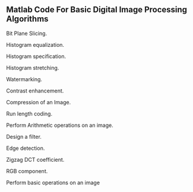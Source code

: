 ## Matlab Code For Basic Digital Image Processing Algorithms

Bit Plane Slicing.

Histogram equalization.

Histogram specification.

Histogram stretching.

Watermarking.

Contrast enhancement.

Compression of an Image.

Run length coding.

Perform Arithmetic operations on an image.

Design a filter.

Edge detection.

Zigzag DCT coefficient.

RGB component.

Perform basic operations on an image

